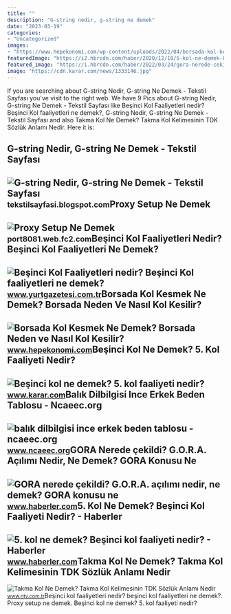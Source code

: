 ```yaml
---
title: ""
description: "G-string nedir, g-string ne demek"
date: "2023-03-19"
categories:
- "Uncategorized"
images:
- "https://www.hepekonomi.com/wp-content/uploads/2022/04/borsada-kol-kesmek-ne-demek-678x381.jpg"
featuredImage: "https://i2.hbrcdn.com/haber/2020/12/18/5-kol-ne-demek-besinci-kol-faaliyeti-nedir-13808969_8019_amp.jpg"
featured_image: "https://i.hbrcdn.com/haber/2022/03/24/gora-nerede-cekildi-g-o-r-a-hangi-il-ve-ilcede-14819082_8520_amp.jpg"
image: "https://cdn.karar.com/news/1333146.jpg"
---
```


If you are searching about G-string Nedir, G-string Ne Demek - Tekstil Sayfası you've visit to the right web. We have 9 Pics about G-string Nedir, G-string Ne Demek - Tekstil Sayfası like Beşinci Kol Faaliyetleri nedir? Beşinci Kol faaliyetleri ne demek?, G-string Nedir, G-string Ne Demek - Tekstil Sayfası and also Takma Kol Ne Demek? Takma Kol Kelimesinin TDK Sözlük Anlamı Nedir. Here it is:

G-string Nedir, G-string Ne Demek - Tekstil Sayfası
---------------------------------------------------

 ![G-string Nedir, G-string Ne Demek - Tekstil Sayfası](https://blogger.googleusercontent.com/img/b/R29vZ2xl/AVvXsEh8bEIhANUNkol7QQ_tdQJZuo5Q8SbX5UNloti0Eoe1ayIFp-K3weK2k2HoFdCLgAQqwMvMFy6WS80gtYE9mxsAjEUbkgQBTgxC3LNCTYMJgGXWScCyTXuyYZ8l1iKkKXznpON4dOMIifWKuXvtHq607k_HpYbpXqY4Hv14RCxGi6OsGG1WwYpZbByaAg/s1399/g-string-nedir.jpg) <small>tekstilsayfasi.blogspot.com</small>Proxy Setup Ne Demek
--------------------

 ![Proxy Setup Ne Demek](https://resource.logitechg.com/e_trim/w_652,ar_4:3,c_limit,q_auto,f_auto/w_692,h_519,c_lpad,b_rgb:2f3132,dpr_auto/d_transparent.gif/content/dam/gaming/en/products/pro-gaming-mouse/plasma-hero-carbon-gallery-5.png?v=1) <small>port8081.web.fc2.com</small>Beşinci Kol Faaliyetleri Nedir? Beşinci Kol Faaliyetleri Ne Demek?
------------------------------------------------------------------

 ![Beşinci Kol Faaliyetleri nedir? Beşinci Kol faaliyetleri ne demek?](https://www.yurtgazetesi.com.tr/d/news/199438.jpg) <small>www.yurtgazetesi.com.tr</small>Borsada Kol Kesmek Ne Demek? Borsada Neden Ve Nasıl Kol Kesilir?
----------------------------------------------------------------

 ![Borsada Kol Kesmek Ne Demek? Borsada Neden ve Nasıl Kol Kesilir?](https://www.hepekonomi.com/wp-content/uploads/2022/04/borsada-kol-kesmek-ne-demek-678x381.jpg) <small>www.hepekonomi.com</small>Beşinci Kol Ne Demek? 5. Kol Faaliyeti Nedir?
---------------------------------------------

 ![Beşinci kol ne demek? 5. kol faaliyeti nedir?](https://cdn.karar.com/news/1333146.jpg) <small>www.karar.com</small>Balık Dilbilgisi Ince Erkek Beden Tablosu - Ncaeec.org
------------------------------------------------------

 ![balık dilbilgisi ince erkek beden tablosu - ncaeec.org](http://cdn.shopify.com/s/files/1/0715/4441/files/tru._size_chart_1024x1024.png?v=1585473568) <small>www.ncaeec.org</small>GORA Nerede çekildi? G.O.R.A. Açılımı Nedir, Ne Demek? GORA Konusu Ne
---------------------------------------------------------------------

 ![GORA nerede çekildi? G.O.R.A. açılımı nedir, ne demek? GORA konusu ne](https://i.hbrcdn.com/haber/2022/03/24/gora-nerede-cekildi-g-o-r-a-hangi-il-ve-ilcede-14819082_8520_amp.jpg) <small>www.haberler.com</small>5. Kol Ne Demek? Beşinci Kol Faaliyeti Nedir? - Haberler
--------------------------------------------------------

 ![5. kol ne demek? Beşinci kol faaliyeti nedir? - Haberler](https://i2.hbrcdn.com/haber/2020/12/18/5-kol-ne-demek-besinci-kol-faaliyeti-nedir-13808969_8019_amp.jpg) <small>www.haberler.com</small>Takma Kol Ne Demek? Takma Kol Kelimesinin TDK Sözlük Anlamı Nedir
-----------------------------------------------------------------

 ![Takma Kol Ne Demek? Takma Kol Kelimesinin TDK Sözlük Anlamı Nedir](https://cdn.ntv.com.tr/img/ne-demek/takma-kol_61847.jpg) <small>www.ntv.com.tr</small>Beşinci kol faaliyetleri nedir? beşinci kol faaliyetleri ne demek?. Proxy setup ne demek. Beşinci kol ne demek? 5. kol faaliyeti nedir?
